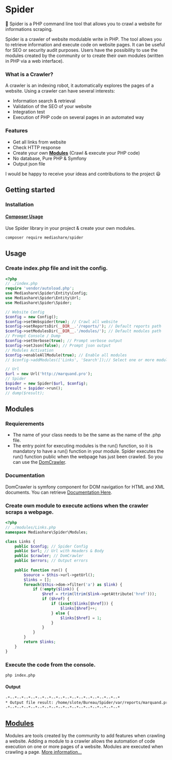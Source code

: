 # Spider
:dizzy: Spider is a PHP command line tool that allows you to crawl a website for informations scraping.

Spider is a crawler of website modulable write in PHP.
The tool allows you to retrieve information and execute code on website pages. It can be useful for SEO or security audit purposes.
Users have the possibility to use the modules created by the community or to create their own modules (written in PHP via a web interface).

### What is a Crawler?
A crawler is an indexing robot, it automatically explores the pages of a website.
Using a crawler can have several interests:
- Information search & retrieval
- Validation of the SEO of your website
- Integration test
- Execution of PHP code on several pages in an automated way

### Features
  - Get all links from website
  - Check HTTP response
  - Create your own [**Modules**](src/Modules/) (Crawl & execute your PHP code)
  - No database, Pure PHP & Symfony
  - Output json file

I would be happy to receive your ideas and contributions to the project :smiley:

## Getting started
### Installation
#### [Composer Usage](https://packagist.org/packages/Mediashare\Spider/spider)
Use Spider library in your project & create your own modules. 
```bash
composer require mediashare/spider
```

## Usage
### Create index.php file and init the config.
```php
<?php
// ./index.php
require 'vendor/autoload.php';
use Mediashare\Spider\Entity\Config;
use Mediashare\Spider\Entity\Url;
use Mediashare\Spider\Spider;

// Website Config
$config = new Config();
$config->setWebspider(true); // Crawl all website
$config->setReportsDir(__DIR__.'/reports/'); // Default reports path
$config->setModulesDir(__DIR__.'/modules/'); // Default modules path
// Prompt Console / Dump
$config->setVerbose(true); // Prompt verbose output
$config->setJson(false); // Prompt json output
// Modules Activation
$config->enableAllModule(true); // Enable all modules
// $config->addModules(['Links', 'Search']);// Select one or more modules to use with class name

// Url
$url = new Url('http://marquand.pro');
// Spider
$spider = new Spider($url, $config);
$result = $spider->run();
// dump($result);
```

## Modules
### Requierements
- The name of your class needs to be the same as the name of the .php file.
- The entry point for executing modules is the run() function, so it is mandatory to have a run() function in your module.
Spider executes the run() function public when the webpage has just been crawled. So you can use the [DomCrawler](https://symfony.com/doc/current/components/dom_crawler.html#usage).
### Documentation
DomCrawler is symfony component for DOM navigation for HTML and XML documents. You can retrieve [Documentation Here](https://symfony.com/doc/current/components/dom_crawler.html#usage).
### Create own module to execute actions when the crawler scraps a webpage. 
```php
<?php
// ./modules/Links.php
namespace Mediashare\Spider\Modules;

class Links {
    public $config; // Spider Config
    public $url; // Url with Headers & Body
    public $crawler; // DomCrawler
    public $errors; // Output errors
    
    public function run() { 
        $source = $this->url->getUrl();
        $links = [];
        foreach($this->dom->filter('a') as $link) {
            if (!empty($link)) {
                $href = rtrim(ltrim($link->getAttribute('href')));
                if ($href) {
                    if (isset($links[$href])) {
                        $links[$href]++;
                    } else {
                        $links[$href] = 1;
                    }
                }
            }
        }
        return $links;
    }
}
```
### Execute the code from the console.
```bash
php index.php
```
#### Output
```sh
-*--*--*--*--*--*--*--*--*--*--*--*--*--*--*--*--*
* Output file result: /home/slote/Bureau/Spider/var/reports/marquand.pro/5dfaf1c0147c6.json
-*--*--*--*--*--*--*--*--*--*--*--*--*--*--*--*--*
```

## [Modules](modules/)
Modules are tools created by the community to add features when crawling a website.
Adding a module to a crawler allows the automation of code execution on one or more pages of a website. Modules are executed when crawling a page.
[More information...](modules/)
